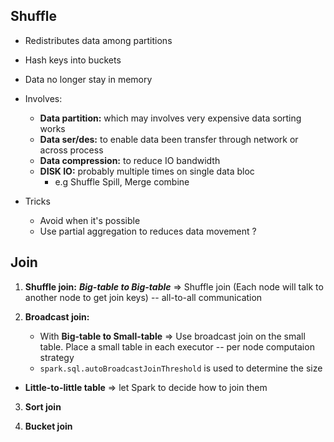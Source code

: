 ## Shuffle

- Redistributes data among partitions
- Hash keys into buckets

- Data no longer stay in memory

- Involves:
    - **Data partition:** which may involves very expensive data sorting works
    - **Data ser/des:** to enable data been transfer through network or across process
    - **Data compression:** to reduce IO bandwidth
    - **DISK IO:** probably multiple times on single data bloc
        - e.g Shuffle Spill, Merge combine

- Tricks
    - Avoid when it's possible
    - Use partial aggregation to reduces data movement ?

## Join


1. **Shuffle join:**  ***Big-table to Big-table*** => Shuffle join (Each node will talk to another node to get join keys)  -- all-to-all communication

2. **Broadcast join:**
    - With **Big-table to Small-table** => Use broadcast join on the small table. Place a small  table in each executor -- per node computaion strategy
    - ```spark.sql.autoBroadcastJoinThreshold``` is used to determine the size

* **Little-to-little table** => let Spark to decide how to join them

3. **Sort join**

4. **Bucket join**